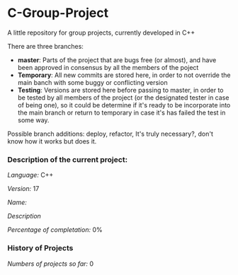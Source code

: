 # C-Group-Project

A little repository for group projects, currently developed in C++

There are three branches:
  * **master**: Parts of the project that are bugs free (or almost), and have been approved in consensus by all the members of the poject
  * **Temporary**: All new commits are stored here, in order to not override the main banch with some buggy or conflicting version
  * **Testing**: Versions are stored here before passing to master, in order to be tested by all members of the project (or the designated tester in case of being one), 
									so it could be determine if it's ready to be incorporate into the main branch or return to temporary in case it's has failed the test in some way.
									
Possible branch additions: deploy, refactor, It's truly necessary?, don't know how it works but does it.

### Description of the current project:
*Language:* C++

*Version:* 17

*Name:*

*Description*

*Percentage of completation:* 0%


### History of Projects
*Numbers of projects so far:* 0
